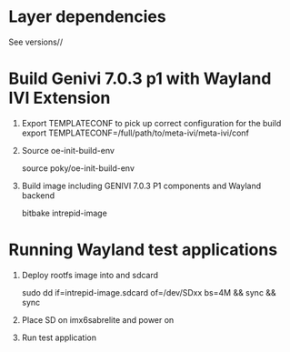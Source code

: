 Layer dependencies
=====================================================

See versions/<release>/<layer>


Build Genivi 7.0.3 p1 with Wayland IVI Extension
=====================================================

1. Export TEMPLATECONF to pick up correct configuration for the build
	export TEMPLATECONF=/full/path/to/meta-ivi/meta-ivi/conf

2. Source oe-init-build-env

	source poky/oe-init-build-env

3. Build image including GENIVI 7.0.3 P1 components and Wayland backend

	bitbake intrepid-image



Running Wayland test applications
=====================================================

1. Deploy rootfs image into and sdcard

	sudo dd if=intrepid-image.sdcard of=/dev/SDxx bs=4M && sync && sync

2. Place SD on imx6sabrelite and power on

3. Run test application
